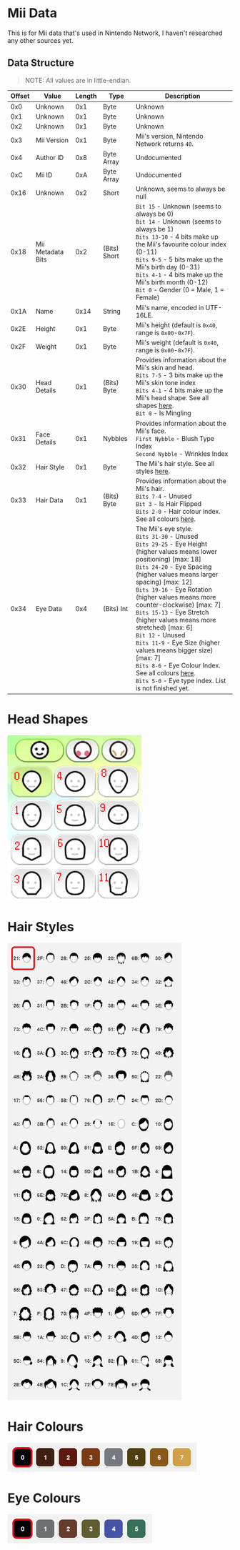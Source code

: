 # Mii Data

This is for Mii data that's used in Nintendo Network, I haven't researched any other sources yet.

## Data Structure

> NOTE: All values are in little-endian.  

| Offset | Value             | Length | Type         | Description                                                                                                                                                                                                                                                                                                                                                                                                                                                                                                                                                                                                     |
| ------ | ----------------- | ------ | ------------ | --------------------------------------------------------------------------------------------------------------------------------------------------------------------------------------------------------------------------------------------------------------------------------------------------------------------------------------------------------------------------------------------------------------------------------------------------------------------------------------------------------------------------------------------------------------------------------------------------------------- |
| 0x0    | Unknown           | 0x1    | Byte         | Unknown                                                                                                                                                                                                                                                                                                                                                                                                                                                                                                                                                                                                         |
| 0x1    | Unknown           | 0x1    | Byte         | Unknown                                                                                                                                                                                                                                                                                                                                                                                                                                                                                                                                                                                                         |
| 0x2    | Unknown           | 0x1    | Byte         | Unknown                                                                                                                                                                                                                                                                                                                                                                                                                                                                                                                                                                                                         |
| 0x3    | Mii Version       | 0x1    | Byte         | Mii's version, Nintendo Network returns `40`.                                                                                                                                                                                                                                                                                                                                                                                                                                                                                                                                                                   |
| 0x4    | Author ID         | 0x8    | Byte Array   | Undocumented                                                                                                                                                                                                                                                                                                                                                                                                                                                                                                                                                                                                    |
| 0xC    | Mii ID            | 0xA    | Byte Array   | Undocumented                                                                                                                                                                                                                                                                                                                                                                                                                                                                                                                                                                                                    |
| 0x16   | Unknown           | 0x2    | Short        | Unknown, seems to always be null                                                                                                                                                                                                                                                                                                                                                                                                                                                                                                                                                                                |
| 0x18   | Mii Metadata Bits | 0x2    | (Bits) Short | `Bit 15` - Unknown (seems to always be 0)<br/>`Bit 14` - Unknown (seems to always be 1)<br/>`Bits 13-10` - 4 bits make up the Mii's favourite colour index (0-11)<br/>`Bits 9-5` - 5 bits make up the Mii's birth day (0-31)<br/>`Bits 4-1` - 4 bits make up the Mii's birth month (0-12)<br/>`Bit 0` - Gender (0 = Male, 1 = Female)                                                                                                                                                                                                                                                                           |
| 0x1A   | Name              | 0x14   | String       | Mii's name, encoded in UTF-16LE.                                                                                                                                                                                                                                                                                                                                                                                                                                                                                                                                                                                |
| 0x2E   | Height            | 0x1    | Byte         | Mii's height (default is `0x40`, range is `0x00`-`0x7F`).                                                                                                                                                                                                                                                                                                                                                                                                                                                                                                                                                       |
| 0x2F   | Weight            | 0x1    | Byte         | Mii's weight (default is `0x40`, range is `0x00`-`0x7F`).                                                                                                                                                                                                                                                                                                                                                                                                                                                                                                                                                       |
| 0x30   | Head Details      | 0x1    | (Bits) Byte  | Provides information about the Mii's skin and head.<br/>`Bits 7-5` - 3 bits make up the Mii's skin tone index<br/>`Bits 4-1` - 4 bits make up the Mii's head shape. See all shapes [here](#Head-Shapes).<br/>`Bit 0` - Is Mingling                                                                                                                                                                                                                                                                                                                                                                              |
| 0x31   | Face Details      | 0x1    | Nybbles      | Provides information about the Mii's face.<br/>`First Nybble` - Blush Type Index<br/>`Second Nybble` - Wrinkles Index                                                                                                                                                                                                                                                                                                                                                                                                                                                                                           |
| 0x32   | Hair Style        | 0x1    | Byte         | The Mii's hair style. See all styles [here](#Hair-Styles).                                                                                                                                                                                                                                                                                                                                                                                                                                                                                                                                                      |
| 0x33   | Hair Data         | 0x1    | (Bits) Byte  | Provides information about the Mii's hair.<br/>`Bits 7-4` - Unused<br/>`Bit 3` - Is Hair Flipped<br/>`Bits 2-0` - Hair colour index. See all colours [here](#Hair-Colours).                                                                                                                                                                                                                                                                                                                                                                                                                                     |
| 0x34   | Eye Data          | 0x4    | (Bits) Int   | The Mii's eye style.<br/>`Bits 31-30` - Unused<br/>`Bits 29-25` - Eye Height (higher values means lower positioning) [max: 18]<br/>`Bits 24-20` - Eye Spacing (higher values means larger spacing) [max: 12]<br/>`Bits 19-16` - Eye Rotation (higher values means more counter-clockwise) [max: 7]<br/>`Bits 15-13` - Eye Stretch (higher values means more stretched) [max: 6]<br/>`Bit 12` - Unused<br/>`Bits 11-9` - Eye Size (higher values means bigger size) [max: 7]<br/>`Bits 8-6` - Eye Colour Index. See all colours [here](#Eye-Colours).<br/>`Bits 5-0` - Eye type index. List is not finished yet. |

# Head Shapes

![Head Shapes](./images/headShapes.png)

# Hair Styles

![Hair Styles](./images/hairStyles.png)

# Hair Colours

![Hair Colours](./images/hairColour.png)

# Eye Colours

![Eye Colours](./images/eyeColour.png)
